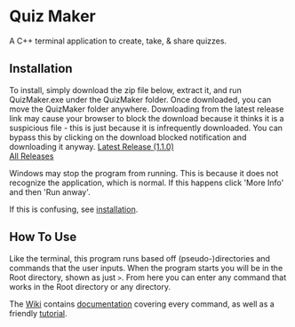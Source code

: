# Quiz Maker
A C++ terminal application to create, take, & share quizzes.

## Installation
To install, simply download the zip file below, extract it, and run QuizMaker.exe under the QuizMaker folder. Once downloaded, you can move the QuizMaker folder anywhere. Downloading from the latest release link may cause your browser to block the download because it thinks it is a suspicious file - this is just because it is infrequently downloaded. You can bypass this by clicking on the download blocked notification and downloading it anyway.
[Latest Release (1.1.0)](https://drive.google.com/uc?export=download&id=1xussRemg_XdEIxXtCcYliFFut8qL4kmp)  
[All Releases](https://drive.google.com/drive/folders/1sev5L5LXcWhzN2PngqKprilxcciR-n7f?usp=drive_link)

Windows may stop the program from running. This is because it does not recognize the application, which is normal. If this happens click 'More Info' and then 'Run anway'.

If this is confusing, see [installation](https://github.com/jopo86/QuizMaker/wiki/Installation).

## How To Use
Like the terminal, this program runs based off (pseudo-)directories and commands that the user inputs. When the program starts you will be in the Root directory, shown as just `>`. From here you can enter any command that works in the Root directory or any directory.

The [Wiki](https://github.com/jopo86/QuizMaker/wiki) contains [documentation](https://github.com/jopo86/QuizMaker/wiki/Documentation) covering every command, as well as a friendly [tutorial](https://github.com/jopo86/QuizMaker/wiki/Tutorial).
